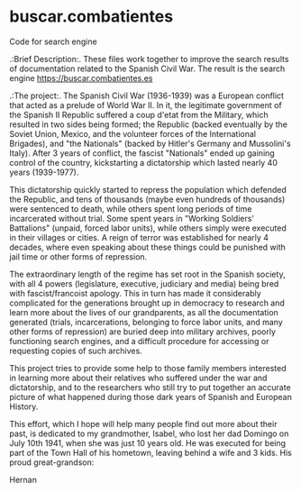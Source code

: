 # buscar.combatientes
Code for search engine

.:Brief Description:.
These files work together to improve the search results of documentation related to the Spanish Civil War. The result is the search engine https://buscar.combatientes.es

.:The project:.
The Spanish Civil War (1936-1939) was a European conflict that acted as a prelude of World War II. In it, the legitimate government of the Spanish II Republic suffered a coup d'etat
from the Military, which resulted in two sides being formed; the Republic (backed eventually by the Soviet Union, Mexico, and the volunteer forces of the International Brigades), and
"the Nationals" (backed by Hitler's Germany and Mussolini's Italy). After 3 years of conflict, the fascist "Nationals" ended up gaining control of the country, kickstarting a
dictatorship which lasted nearly 40 years (1939-1977).

This dictatorship quickly started to repress the population which defended the Republic, and tens of thousands (maybe even hundreds of thousands) were sentenced to death, while others
spent long periods of time incarcerated without trial. Some spent years in "Working Soldiers' Battalions" (unpaid, forced labor units), while others simply were executed in their
villages or cities. A reign of terror was established for nearly 4 decades, where even speaking about these things could be punished with jail time or other forms of repression.

The extraordinary length of the regime has set root in the Spanish society, with all 4 powers (legislature, executive, judiciary and media) being bred with fascist/francoist apology.
This in turn has made it considerably complicated for the generations brought up in democracy to research and learn more about the lives of our grandparents, as all the documentation
generated (trials, incarcerations, belonging to force labor units, and many other forms of repression) are buried deep into military archives, poorly functioning search engines, and
a difficult procedure for accessing or requesting copies of such archives.

This project tries to provide some help to those family members interested in learning more about their relatives who suffered under the war and dictatorship, and to the researchers
who still try to put together an accurate picture of what happened during those dark years of Spanish and European History.

This effort, which I hope will help many people find out more about their past, is dedicated to my grandmother, Isabel, who lost her dad Domingo on July 10th 1941, when she was just
10 years old. He was executed for being part of the Town Hall of his hometown, leaving behind a wife and 3 kids. His proud great-grandson:

Hernan

